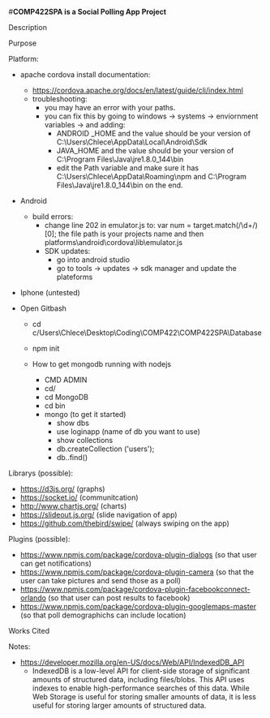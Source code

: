 #**COMP422SPA is a Social Polling App Project**

Description 

Purpose

Platform: 
- apache cordova install documentation:
  - https://cordova.apache.org/docs/en/latest/guide/cli/index.html
  - troubleshooting: 
    - you may have an error with your paths. 
    - you can fix this by going to windows -> systems -> enviornment variables -> and adding: 
      - ANDROID _HOME and the value should be your version of C:\Users\Chlece\AppData\Local\Android\Sdk
      - JAVA_HOME and the value should be your version of C:\Program Files\Java\jre1.8.0_144\bin
      - edit the Path variable and make sure it has C:\Users\Chlece\AppData\Roaming\npm and C:\Program Files\Java\jre1.8.0_144\bin on the end. 
- Android
  - build errors: 
    - change line 202 in emulator.js to: var num = target.match(/\d+/)[0]; the file path is your projects name and then platforms\android\cordova\lib\emulator.js 
    - SDK updates: 
      - go into android studio
      - go to tools -> updates -> sdk manager and update the plateforms
- Iphone (untested)

- Open Gitbash
	- cd c/Users\Chlece\Desktop\Coding\COMP422\COMP422SPA\Database
	- npm init
 
	- How to get mongodb running with nodejs
		- CMD ADMIN
		- cd/
		- cd MongoDB
		- cd bin
		- mongo (to get it started)
			- show dbs
			- use loginapp (name of db you want to use)
			- show collections
			- db.createCollection ('users');
			- db.<collection>.find()

Librarys (possible):
- https://d3js.org/ (graphs)
- https://socket.io/ (communitcation) 
- http://www.chartjs.org/ (charts)
- https://slideout.js.org/ (slide navigation of app)
- https://github.com/thebird/swipe/ (always swiping on the app)

Plugins (possible): 
- https://www.npmjs.com/package/cordova-plugin-dialogs (so that user can get notifications)
- https://www.npmjs.com/package/cordova-plugin-camera (so that the user can take pictures and send those as a poll)
- https://www.npmjs.com/package/cordova-plugin-facebookconnect-orlando (so that user can post results to facebook)
- https://www.npmjs.com/package/cordova-plugin-googlemaps-master (so that poll demographichs can include location) 

Works Cited 

Notes:
- https://developer.mozilla.org/en-US/docs/Web/API/IndexedDB_API
  - IndexedDB is a low-level API for client-side storage of significant amounts of structured data, including files/blobs. This API uses  indexes to enable high-performance searches of this data. While Web Storage is useful for storing smaller amounts of data, it is less useful for storing larger amounts of structured data.

